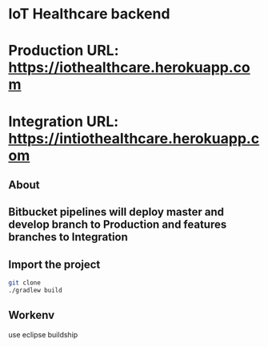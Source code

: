 #  IoT Healthcare backend

# Production URL: https://iothealthcare.herokuapp.com
# Integration URL: https://intiothealthcare.herokuapp.com

## About


## Bitbucket pipelines will deploy master and develop branch to Production and features branches to Integration

## Import the project
```sh
git clone
./gradlew build
```

## Workenv
use eclipse buildship